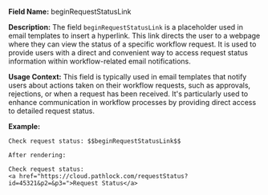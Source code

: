 **Field Name:** beginRequestStatusLink

**Description:** The field `beginRequestStatusLink` is a placeholder used in email templates to insert a hyperlink. This link directs the user to a webpage where they can view the status of a specific workflow request. It is used to provide users with a direct and convenient way to access request status information within workflow-related email notifications.

**Usage Context:** This field is typically used in email templates that notify users about actions taken on their workflow requests, such as approvals, rejections, or when a request has been received. It's particularly used to enhance communication in workflow processes by providing direct access to detailed request status.

**Example:**

    Check request status: $$beginRequestStatusLink$$

    After rendering:

    Check request status:  
    <a href="https://cloud.pathlock.com/requestStatus?id=45321&p2=&p3=">Request Status</a>